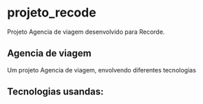 # projeto_recode
Projeto Agencia de viagem desenvolvido para  Recorde.



## Agencia de viagem
Um projeto Agencia de viagem, envolvendo diferentes tecnologias 


## Tecnologias usandas:





